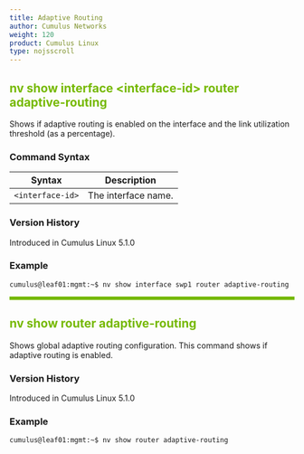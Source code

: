 ```yaml
---
title: Adaptive Routing
author: Cumulus Networks
weight: 120
product: Cumulus Linux
type: nojsscroll
---
```

<style>
h { color: RGB(118,185,0)}
</style>
## <h>nv show interface \<interface-id\> router adaptive-routing</h>

Shows if adaptive routing is enabled on the interface and the link utilization threshold (as a percentage).

### Command Syntax

| Syntax |  Description   |
| --------- | -------------- |
| `<interface-id>`  | The interface name. |

### Version History

Introduced in Cumulus Linux 5.1.0

### Example

```
cumulus@leaf01:mgmt:~$ nv show interface swp1 router adaptive-routing
```

<HR STYLE="BORDER: DASHED RGB(118,185,0) 0.5PX;BACKGROUND-COLOR: RGB(118,185,0);HEIGHT: 4.0PX;"/>

## <h>nv show router adaptive-routing</h>

Shows global adaptive routing configuration. This command shows if adaptive routing is enabled.

### Version History

Introduced in Cumulus Linux 5.1.0

### Example

```
cumulus@leaf01:mgmt:~$ nv show router adaptive-routing
```
